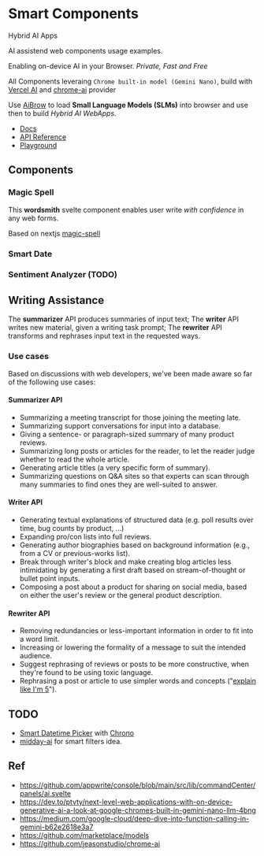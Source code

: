 # Smart Components

Hybrid AI Apps

AI assistend web components usage examples.

Enabling on-device AI in your Browser. *Private, Fast and Free*

All Components leveraing `Chrome built-in model (Gemini Nano)`, build with [Vercel AI](https://vercel.com/ai) and [chrome-ai](https://github.com/jeasonstudio/chrome-ai) provider

Use [AiBrow](https://aibrow.ai/) to load **Small Language Models (SLMs)** into browser and use then to build *Hybrid AI WebApps*.

* [Docs](https://docs.aibrow.ai/)
* [API Reference](https://docs.aibrow.ai/api-reference/aibrow)
* [Playground](https://demo.aibrow.ai/playground/)

## Components

### Magic Spell

This **wordsmith** svelte component enables user write *with confidence* in any web forms.

Based on nextjs [magic-spell](https://github.com/ai-ng/magic-spell/tree/main)

### Smart Date

### Sentiment Analyzer (TODO)

## Writing Assistance

The **summarizer** API produces summaries of input text;
The **writer** API writes new material, given a writing task prompt;
The **rewriter** API transforms and rephrases input text in the requested ways.

### Use cases

Based on discussions with web developers, we've been made aware so far of the following use cases:

#### Summarizer API

* Summarizing a meeting transcript for those joining the meeting late.
* Summarizing support conversations for input into a database.
* Giving a sentence- or paragraph-sized summary of many product reviews.
* Summarizing long posts or articles for the reader, to let the reader judge whether to read the whole article.
* Generating article titles (a very specific form of summary).
* Summarizing questions on Q&A sites so that experts can scan through many summaries to find ones they are well-suited to answer.

#### Writer API

* Generating textual explanations of structured data (e.g. poll results over time, bug counts by product, …)
* Expanding pro/con lists into full reviews.
* Generating author biographies based on background information (e.g., from a CV or previous-works list).
* Break through writer's block and make creating blog articles less intimidating by generating a first draft based on stream-of-thought or bullet point inputs.
* Composing a post about a product for sharing on social media, based on either the user's review or the general product description.

#### Rewriter API

* Removing redundancies or less-important information in order to fit into a word limit.
* Increasing or lowering the formality of a message to suit the intended audience.
* Suggest rephrasing of reviews or posts to be more constructive, when they're found to be using toxic language.
* Rephrasing a post or article to use simpler words and concepts ("[explain like I'm 5](https://en.wiktionary.org/wiki/ELI5)").

## TODO

* [Smart Datetime Picker](https://dub.co/blog/smart-datetime-picker) with [Chrono](https://git.new/chrono)
* [midday-ai](https://github.com/midday-ai/midday) for smart filters idea.

## Ref

* <https://github.com/appwrite/console/blob/main/src/lib/commandCenter/panels/ai.svelte>
* <https://dev.to/ptvty/next-level-web-applications-with-on-device-generative-ai-a-look-at-google-chromes-built-in-gemini-nano-llm-4bng>
* <https://medium.com/google-cloud/deep-dive-into-function-calling-in-gemini-b62e2618e3a7>
* <https://github.com/marketplace/models>
* <https://github.com/jeasonstudio/chrome-ai>
